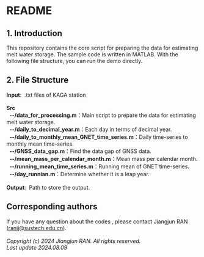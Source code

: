# README

## 1. Introduction
This repository contains the core script for preparing the data for estimating melt water storage.
The sample code is written in MATLAB. With the following file structure, you can run the demo directly.

## 2. File Structure
**Input**:&nbsp; .txt files of KAGA station<br>
&nbsp;<br>
**Src**<br>
&nbsp; **--/data_for_processing.m**：Main script to prepare the data for estimating melt water storage.<br>
  &nbsp; **--/daily_to_decimal_year.m**：Each day in terms of decimal year.<br>
  &nbsp; **--/daily_to_monthly_mean_GNET_time_series.m**：Daily time-series to monthly mean time-series.<br>
  &nbsp; **--/GNSS_data_gap.m**：Find the data gap of GNSS data.<br>
  &nbsp; **--/mean_mass_per_calendar_month.m**：Mean mass per calendar month.<br>
  &nbsp; **--/running_mean_time_series.m**：Running mean of GNET time-series.<br>
  &nbsp; **--/day_runnian.m**：Determine whether it is a leap year.<br>
  &nbsp;<br>
**Output**:&nbsp; Path to store the output.						 

## Corresponding authors
If you have any question about the codes , please contact Jiangjun RAN (ranjj@sustech.edu.cn).<br>
<br>
_Copyright (c) 2024 Jiangjun RAN. All rights reserved._ <br>
_Last update 2024.08.09_
